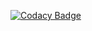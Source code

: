 [![Codacy Badge](https://app.codacy.com/project/badge/Grade/05be22158a2f4e51a90ca4f898e0b8e7)](https://www.codacy.com/manual/Florkin/snowtricks?utm_source=github.com&amp;utm_medium=referral&amp;utm_content=Florkin/snowtricks&amp;utm_campaign=Badge_Grade)